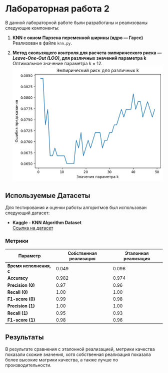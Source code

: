 # Лабораторная работа 2

В данной лабораторной работе были разработаны и реализованы следующие компоненты:

1. **KNN с окном Парзена переменной ширины (ядро — Гаусс)**  
   Реализован в файле `knn.py`.

2. **Метод скользящего контроля для расчета эмпирического риска *— Leave-One-Out (LOO)*, для различных значений параметра k**  
   Оптимальное значение параметра k = 12.
![График результатов работы метода LOO](images/loo_res.png)

## Используемые Датасеты

Для тестирования и оценки работы алгоритмов был использован следующий датасет:

- **Kaggle - KNN Algorithm Dataset**  
  [Ссылка на датасет](https://www.kaggle.com/datasets/gkalpolukcu/knn-algorithm-dataset)


### Метрики

| Параметр              | Собственная реализация          | Эталонная реализация           |
|-----------------------|---------------------------------|--------------------------------|
| **Время исполнения, с** | 0.049                         | 0.096                          |
| **Accuracy**          | 0.982                           | 0.974                          |
| **Precision (0)**     | 0.97                            | 0.96                           |
| **Recall (0)**        | 1.00                            | 1.00                           |
| **F1-score (0)**      | 0.99                            | 0.98                           |
| **Precision (1)**     | 1.00                            | 1.00                           |
| **Recall (1)**        | 0.95                            | 0.93                           |
| **F1-score (1)**      | 0.98                            | 0.96                           |


## Результаты

В результате сравнения с эталонной реализацией, метрики качества показали схожие значения, хотя собственная реализация показала более высокие матрики качества, а также лучше по производительности.